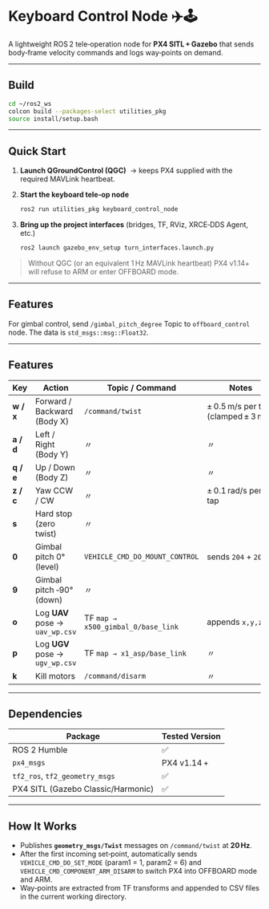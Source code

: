 # Keyboard Control Node ✈️🕹️

A lightweight ROS 2 tele‑operation node for **PX4 SITL + Gazebo** that sends body‑frame velocity commands and logs way‑points on demand.

---

## Build

```bash
cd ~/ros2_ws
colcon build --packages-select utilities_pkg
source install/setup.bash
```

---

## Quick Start

1. **Launch QGroundControl (QGC)**  → keeps PX4 supplied with the required MAVLink heartbeat.
2. **Start the keyboard tele‑op node**

   ```bash
   ros2 run utilities_pkg keyboard_control_node
   ```
3. **Bring up the project interfaces** (bridges, TF, RViz, XRCE‑DDS Agent, etc.)

   ```bash
   ros2 launch gazebo_env_setup turn_interfaces.launch.py
   ```

> Without QGC (or an equivalent 1 Hz MAVLink heartbeat) PX4 v1.14+ will refuse to ARM or enter OFFBOARD mode.
---
## Features


For gimbal control, send `/gimbal_pitch_degree` Topic to `offboard_control` node.
The data is `std_msgs::msg::Float32`.


---

## Features

| Key       | Action                          | Topic / Command                    | Notes                               |
| --------- | ------------------------------- | ---------------------------------- | ----------------------------------- |
| **w / x** | Forward / Backward (Body X)     | `/command/twist`                   | ± 0.5 m/s per tap (clamped ± 3 m/s) |
| **a / d** | Left / Right (Body Y)           | 〃                                  | 〃                                   |
| **q / e** | Up / Down (Body Z)              | 〃                                  | 〃                                   |
| **z / c** | Yaw CCW / CW                    | 〃                                  | ± 0.1 rad/s per tap                 |
| **s**     | Hard stop (zero twist)          | 〃                                  |                                     |
| **0**     | Gimbal pitch 0° (level)         | `VEHICLE_CMD_DO_MOUNT_CONTROL`     | sends `204` + `205`                 |
| **9**     | Gimbal pitch ‑90° (down)        | 〃                                  |                                     |
| **o**     | Log **UAV** pose → `uav_wp.csv` | TF `map → x500_gimbal_0/base_link` | appends `x,y,z`                     |
| **p**     | Log **UGV** pose → `ugv_wp.csv` | TF `map → x1_asp/base_link`        | 〃                                   |
| **k**     | Kill motors                     | `/command/disarm`                  | 〃                                  |

---

## Dependencies

| Package                            | Tested Version |
| ---------------------------------- | -------------- |
| ROS 2 Humble                       | ✅              |
| `px4_msgs`                         | PX4 v1.14 +    |
| `tf2_ros`, `tf2_geometry_msgs`     | ✅              |
| PX4 SITL (Gazebo Classic/Harmonic) | ✅              |

---

## How It Works

* Publishes **`geometry_msgs/Twist`** messages on `/command/twist` at **20 Hz**.
* After the first incoming set‑point, automatically sends
  `VEHICLE_CMD_DO_SET_MODE` (param1 = 1, param2 = 6) and `VEHICLE_CMD_COMPONENT_ARM_DISARM` to switch PX4 into OFFBOARD mode and ARM.
* Way‑points are extracted from TF transforms and appended to CSV files in the current working directory.
